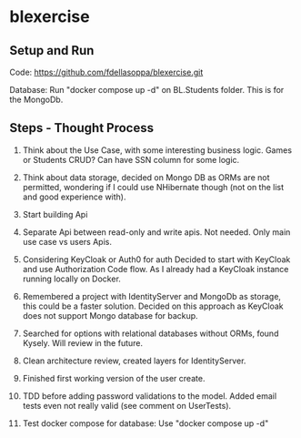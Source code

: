 # blexercise

## Setup and Run
Code: https://github.com/fdellasoppa/blexercise.git

Database: Run "docker compose up -d" on BL.Students folder. This is for the MongoDb.

## Steps - Thought Process

1) Think about the Use Case, with some interesting business logic. Games or Students CRUD? Can have SSN column for some logic.

2) Think about data storage, decided on Mongo DB as ORMs are not permitted, wondering if I could use NHibernate though (not on the list and good experience with).

3) Start building Api

4) Separate Api between read-only and write apis. Not needed. Only main use case vs users Apis.

5) Considering KeyCloak or Auth0 for auth
Decided to start with KeyCloak and use Authorization Code flow. As I already had a KeyCloak instance running locally on Docker.

6) Remembered a project with IdentityServer and MongoDb as storage, this could be a faster solution.
Decided on this approach as KeyCloak does not support Mongo database for backup.

7) Searched for options with relational databases without ORMs, found Kysely. Will review in the future.

8) Clean architecture review, created layers for IdentityServer.

9) Finished first working version of the user create.

10) TDD before adding password validations to the model. Added email tests even not really valid (see comment on UserTests).

11) Test docker compose for database: Use "docker compose up -d"